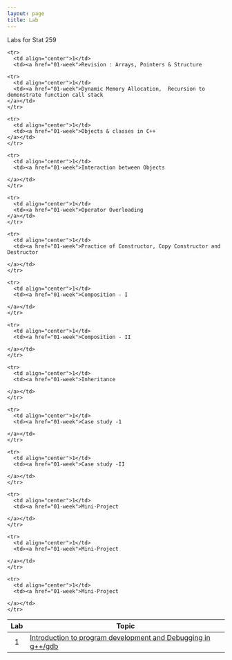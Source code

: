 ```yaml
---
layout: page
title: Lab
---
```


Labs for Stat 259

<table>
  <thead>
    <tr>
      <th>Lab</th>
      <th>Topic</th>
    </tr>
  </thead>
  <tbody>
    <tr>
      <td align="center">1</td>
      <td><a href="01-week">Introduction to program development and Debugging  in g++/gdb
</a></td>
    </tr>

    <tr>
      <td align="center">1</td>
      <td><a href="01-week">Revision : Arrays, Pointers & Structure
</a></td>
    </tr>

    <tr>
      <td align="center">1</td>
      <td><a href="01-week">Dynamic Memory Allocation,  Recursion to demonstrate function call stack
    </a></td>
    </tr>

    <tr>
      <td align="center">1</td>
      <td><a href="01-week">Objects & classes in C++
    </a></td>
    </tr>

    <tr>
      <td align="center">1</td>
      <td><a href="01-week">Interaction between Objects

    </a></td>
    </tr>

    <tr>
      <td align="center">1</td>
      <td><a href="01-week">Operator Overloading
    </a></td>
    </tr>

    <tr>
      <td align="center">1</td>
      <td><a href="01-week">Practice of Constructor, Copy Constructor and Destructor

    </a></td>
    </tr>

    <tr>
      <td align="center">1</td>
      <td><a href="01-week">Composition - I

    </a></td>
    </tr>

    <tr>
      <td align="center">1</td>
      <td><a href="01-week">Composition - II

    </a></td>
    </tr>

    <tr>
      <td align="center">1</td>
      <td><a href="01-week">Inheritance

    </a></td>
    </tr>

    <tr>
      <td align="center">1</td>
      <td><a href="01-week">Case study -1

    </a></td>
    </tr>

    <tr>
      <td align="center">1</td>
      <td><a href="01-week">Case study -II

    </a></td>
    </tr>

    <tr>
      <td align="center">1</td>
      <td><a href="01-week">Mini-Project

    </a></td>
    </tr>

    <tr>
      <td align="center">1</td>
      <td><a href="01-week">Mini-Project

    </a></td>
    </tr>

    <tr>
      <td align="center">1</td>
      <td><a href="01-week">Mini-Project

    </a></td>
    </tr>


  </tbody>
</table>
